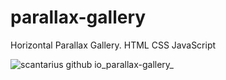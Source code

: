 # parallax-gallery
Horizontal Parallax Gallery.
HTML CSS JavaScript

![scantarius github io_parallax-gallery_](https://user-images.githubusercontent.com/32017278/236630693-89255581-495c-4d2c-ae98-e739afece745.png)
